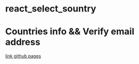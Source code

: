 # react_select_sountry

<h1>Countries info && Verify email address</h1>
<a href="https://alex-slobodyan.github.io/react_select_sountry/" target="_blank"> link github pages </a> 
